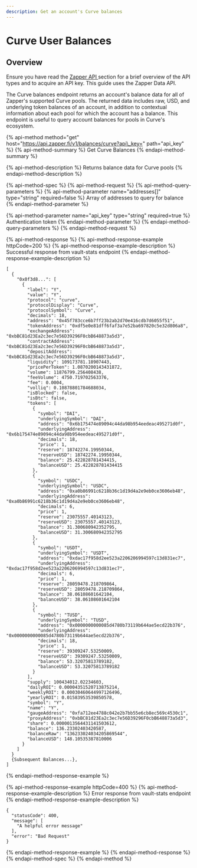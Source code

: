 ```yaml
---
description: Get an account's Curve balances
---
```


# Curve User Balances

## Overview

Ensure you have read the [Zapper API ](../zapper-api.md)section for a brief overview of the API types and to acquire an API key. This guide uses the Zapper Data API.

The Curve balances endpoint returns an account's balance data for all of Zapper's supported Curve pools. The returned data includes raw, USD, and underlying token balances of an account, in addition to contextual information about each pool for which the account has a balance. This endpoint is useful to query account balances for pools in Curve's ecosystem.

{% api-method method="get" host="https://api.zapper.fi/v1/balances/curve?api\_key=" path="api\_key" %}
{% api-method-summary %}
Get Curve Balances
{% endapi-method-summary %}

{% api-method-description %}
Returns balance data for Curve pools
{% endapi-method-description %}

{% api-method-spec %}
{% api-method-request %}
{% api-method-query-parameters %}
{% api-method-parameter name="addresses\[\]" type="string" required=false %}
Array of addresses to query for balance
{% endapi-method-parameter %}

{% api-method-parameter name="api\_key" type="string" required=true %}
Authentication token
{% endapi-method-parameter %}
{% endapi-method-query-parameters %}
{% endapi-method-request %}

{% api-method-response %}
{% api-method-response-example httpCode=200 %}
{% api-method-response-example-description %}
Successful response from vault-stats endpoint
{% endapi-method-response-example-description %}

```
[
  {
    "0x0f3d8...": [
      {
        "label": "Y",
        "value": "Y",
        "protocol": "curve",
        "protocolDisplay": "Curve",
        "protocolSymbol": "Curve",
        "decimals": 18,
        "address": "0x45f783cce6b7ff23b2ab2d70e416cdb7d6055f51",
        "tokenAddress": "0xdf5e0e81dff6faf3a7e52ba697820c5e32d806a8",
        "exchangeAddress": "0xbBC81d23Ea2c3ec7e56D39296F0cbB648873a5d3",
        "contractAddress": "0xbBC81d23Ea2c3ec7e56D39296F0cbB648873a5d3",
        "depositAddress": "0xbBC81d23Ea2c3ec7e56D39296F0cbB648873a5d3",
        "liquidity": 109173781.18907443,
        "pricePerToken": 1.0870200143431872,
        "volume": 11876799.256408438,
        "feeVolume": 4750.719702563376,
        "fee": 0.0004,
        "volliq": 0.10878801784688034,
        "isBlocked": false,
        "isBtc": false,
        "tokens": [
          {
            "symbol": "DAI",
            "underlyingSymbol": "DAI",
            "address": "0x6b175474e89094c44da98b954eedeac495271d0f",
            "underlyingAddress": "0x6b175474e89094c44da98b954eedeac495271d0f",
            "decimals": 18,
            "price": 1,
            "reserve": 18742274.19950344,
            "reserveUSD": 18742274.19950344,
            "balance": 25.422828781434415,
            "balanceUSD": 25.422828781434415
          },
          {
            "symbol": "USDC",
            "underlyingSymbol": "USDC",
            "address": "0xa0b86991c6218b36c1d19d4a2e9eb0ce3606eb48",
            "underlyingAddress": "0xa0b86991c6218b36c1d19d4a2e9eb0ce3606eb48",
            "decimals": 6,
            "price": 1,
            "reserve": 23075557.40143123,
            "reserveUSD": 23075557.40143123,
            "balance": 31.300680942352795,
            "balanceUSD": 31.300680942352795
          },
          {
            "symbol": "USDT",
            "underlyingSymbol": "USDT",
            "address": "0xdac17f958d2ee523a2206206994597c13d831ec7",
            "underlyingAddress": "0xdac17f958d2ee523a2206206994597c13d831ec7",
            "decimals": 6,
            "price": 1,
            "reserve": 28059478.218709864,
            "reserveUSD": 28059478.218709864,
            "balance": 38.06108601642104,
            "balanceUSD": 38.06108601642104
          },
          {
            "symbol": "TUSD",
            "underlyingSymbol": "TUSD",
            "address": "0x0000000000085d4780b73119b644ae5ecd22b376",
            "underlyingAddress": "0x0000000000085d4780b73119b644ae5ecd22b376",
            "decimals": 18,
            "price": 1,
            "reserve": 39309247.53250009,
            "reserveUSD": 39309247.53250009,
            "balance": 53.32075813789182,
            "balanceUSD": 53.32075813789182
          }
        ],
        "supply": 100434012.02234603,
        "dailyROI": 0.00004351520713875214,
        "weeklyROI": 0.00030460644997126496,
        "yearlyROI": 0.01583953539850578,
        "symbol": "Y",
        "name": "Y",
        "gaugeAddress": "0xfa712ee4788c042e2b7bb55e6cb8ec569c4530c1",
        "proxyAddress": "0xbBC81d23Ea2c3ec7e56D39296F0cbB648873a5d3",
        "share": 0.0000013564431141503612,
        "balance": 136.23302403420587,
        "balanceRaw": "136233024034205869544",
        "balanceUSD": 148.10535387810006
      }
    ]
  }
  {Subsequent Balances...},
]
```
{% endapi-method-response-example %}

{% api-method-response-example httpCode=400 %}
{% api-method-response-example-description %}
Error response from vault-stats endpoint
{% endapi-method-response-example-description %}

```
{
  "statusCode": 400,
  "message": [
    "A helpful error message"
  ],
  "error": "Bad Request"
}
```
{% endapi-method-response-example %}
{% endapi-method-response %}
{% endapi-method-spec %}
{% endapi-method %}



